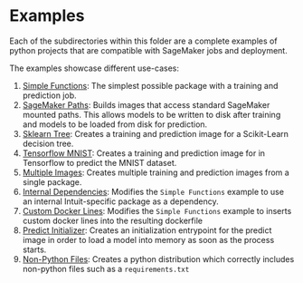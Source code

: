 Examples
========

Each of the subdirectories within this folder are a complete examples
of python projects that are compatible with SageMaker jobs and
deployment.

The examples showcase different use-cases:

1. [Simple Functions](1-simple-functions): The simplest possible package with a training and prediction job.
2. [SageMaker Paths](2-sagemaker-paths): Builds images that access standard SageMaker mounted paths. This allows models to be written to disk after training and models to be loaded from disk for prediction.
3. [Sklearn Tree](3-sklearn-tree): Creates a training and prediction image for a Scikit-Learn decision tree.
4. [Tensorflow MNIST](4-tensorflow-mnist): Creates a training and prediction image for in Tensorflow to predict the MNIST dataset.
5. [Multiple Images](5-multiple-images): Creates multiple training and prediction images from a single package.
6. [Internal Dependencies](6-internal-dependencies): Modifies the `Simple Functions` example to use an internal Intuit-specific package as a dependency.
7. [Custom Docker Lines](7-custom-doocker-lines): Modifies the `Simple Functions` example to inserts custom docker lines into the resulting dockerfile
8. [Predict Initializer](8-predict-initializer): Creates an initialization entrypoint for the predict image in order to load a model into memory as soon as the process starts.
9. [Non-Python Files](9-non-python-files): Creates a python distribution which correctly includes non-python files such as a `requirements.txt`
